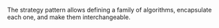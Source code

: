 The strategy pattern allows defining a family of algorithms, encapsulate each one, and make them interchangeable.
